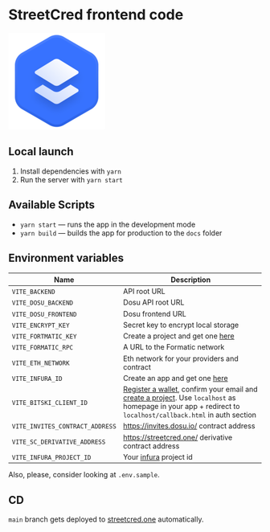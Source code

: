 # StreetCred frontend code

[![StreetCred](public/favicons/android-chrome-192x192.png)](https://streetcred.one/)

## Local launch

1. Install dependencies with `yarn`
2. Run the server with `yarn start`

## Available Scripts

- `yarn start` — runs the app in the development mode
- `yarn build` — builds the app for production to the `docs` folder

## Environment variables

| Name                            | Description                                                                                                                                                                                                                |
| ------------------------------- | -------------------------------------------------------------------------------------------------------------------------------------------------------------------------------------------------------------------------- |
| `VITE_BACKEND`                  | API root URL                                                                                                                                                                                                               |
| `VITE_DOSU_BACKEND`             | Dosu API root URL                                                                                                                                                                                                          |
| `VITE_DOSU_FRONTEND`            | Dosu frontend URL                                                                                                                                                                                                          |
| `VITE_ENCRYPT_KEY`              | Secret key to encrypt local storage                                                                                                                                                                                        |
| `VITE_FORTMATIC_KEY`            | Create a project and get one [here](https://dashboard.fortmatic.com/)                                                                                                                                                      |
| `VITE_FORMATIC_RPC`             | A URL to the Formatic network                                                                                                                                                                                              |
| `VITE_ETH_NETWORK`              | Eth network for your providers and contract                                                                                                                                                                                |
| `VITE_INFURA_ID`                | Create an app and get one [here](https://infura.io/dashboard)                                                                                                                                                              |
| `VITE_BITSKI_CLIENT_ID`         | [Register a wallet](https://wallet.bitski.com/), confirm your email and [create a project](https://developer.bitski.com/). Use `localhost` as homepage in your app + redirect to `localhost/callback.html` in auth section |
| `VITE_INVITES_CONTRACT_ADDRESS` | https://invites.dosu.io/ contract address                                                                                                                                                                                  |
| `VITE_SC_DERIVATIVE_ADDRESS`    | https://streetcred.one/ derivative contract address                                                                                                                                                                        |
| `VITE_INFURA_PROJECT_ID`        | Your [infura](https://infura.io/dashboard) project id                                                                                                                                                                      |

Also, please, consider looking at `.env.sample`.

## CD

`main` branch gets deployed to [streetcred.one](https://streetcred.one) automatically.
